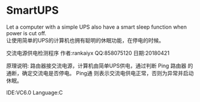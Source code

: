 # SmartUPS
Let a computer with a simple UPS also have a smart sleep function when power is cut off.    
让使用简单的UPS的计算机也拥有聪明的休眠功能，在停电的时候。


交流电源供电检测程序   作者:rankaiyx  QQ:858075120  日期:20180421

原理说明: 路由器接交流电源，计算机由简单UPS供电，通过判断 Ping 路由器 的通断，确定交流电是否停电。
Ping通 则表示交流电供电正常，否则为异常并启动休眠。

IDE:VC6.0 Language:C

